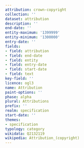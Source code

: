 ```yaml
---
attribution: crown-copyright
collection: ''
dataset: attribution
description: ''
end-date: ''
entity-maximum: '1399999'
entity-minimum: '1300000'
entry-date: ''
fields:
- field: attribution
- field: end-date
- field: entity
- field: entry-date
- field: start-date
- field: text
key-field: ''
licence: ogl3
name: Attribution
paint-options: ''
phase: alpha
plural: Attributions
prefix: ''
realm: specification
start-date: ''
themes:
- specification
typology: category
wikidata: Q2132119
wikipedia: Attribution_(copyright)
---
```

